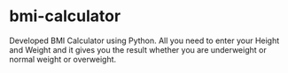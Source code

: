 # bmi-calculator
Developed BMI Calculator using Python. All you need to enter your Height and Weight and it gives you the result whether you are underweight or normal weight or overweight.
